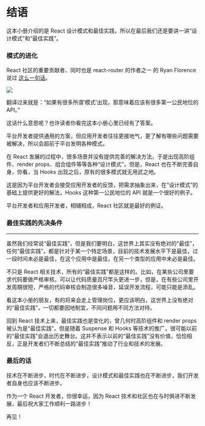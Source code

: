 # 结语

这本小册介绍的是 React 设计模式和最佳实践，所以在最后我们还是要讲一讲“设计模式”和“最佳实践”。

### 模式的进化
React 社区的重要贡献者、同时也是 react-router 的作者之一 的 Ryan Florence 说过 [这么一句话](https://twitter.com/ryanflorence/status/1044426531756544001)。

![](https://img1.yixinfinance.com/wiki/images/166d7bbbaab75b55)

翻译过来就是：“如果有很多所谓‘模式’出现，那意味着应该有很多第一公民地位的 API。”

这话什么意思呢？也许读者你看完这本小册心里已经有了答案。

平台开发者提供通用的方案，但应用开发者往往更接地气，更了解有哪些问题需要被解决，所以会超前于平台发明各种模式。

在 React 发展的过程中，很多场景并没有提供完善的解决方法，于是出现高阶组件、render props、组合组件等等各种“设计模式”，但是，React 也在不断完善自身，你看，当 Hooks 出现之后，原有的很多模式就无用武之地。

这是因为平台开发者会接受应用开发者的反馈，把需求抽象出来，在“设计模式”的基础上提供更好的解法，Hooks 这种第一公民地位的 API 就是一个很好的例子。

平台开发者和应用开发者，相辅相成，React 社区就是最好的例证。

### 最佳实践的先决条件
---
虽然我们经常说“最佳实践”，但是我们要明白，这世界上其实没有绝对的“最佳”，任何“最佳实践”，都是针对于某一个特定场景，目前的技术发展水平下是最佳，过一段时间未必是最佳，在这个应用中是最佳，在另一个类型的应用中未必是最佳。

不只是 React 相关技术，所有的“最佳实践”都是这样的。比如，在某些公司里要求代码要做严格审核，可以让代码质量百尺竿头更进一步，但是，在有些公司里开发周期很短，严格的代码审核会制造很多噪音，延误开发流程，可能只能是添乱。

看这本小册的朋友，有的将来会走上管理岗位，更应该明白，这世界上没有绝对的“最佳实践”，一切都要因地制宜，不同问题用不同方法对待。

回到 React 技术上来，最佳实践也是变化的，曾几何时高阶组件和 render props 被认为是“最佳实践”，但是随着 Suspense 和 Hooks 等技术的推广，很可能以前的“最佳实践”会退出历史舞台。这并不表示以前的“最佳实践”没有价值，恰恰相反，正是开发者们不断总结的“最佳实践”推动了行业和技术的发展。

### 最后的话
技术在不断进步，时代在不断进步，设计模式和最佳实践也在不断进步，我们开发者自身也应该不断进步。

作为一个 React 开发者，你很幸运，因为 React 技术和社区也在与时俱进不断发展，最后祝大家工作顺利一路进步！

再见！

